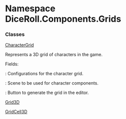 # <a id="DiceRoll_Components_Grids"></a> Namespace DiceRoll.Components.Grids

### Classes

 [CharacterGrid](DiceRoll.Components.Grids.CharacterGrid.md)

Represents a 3D grid of characters in the game.

<p>Fields:</p><p><xref href="DiceRoll.Components.Grids.CharacterGrid.GridConfigurations?text=GridConfigurations" data-throw-if-not-resolved="false"></xref>: Configurations for the character grid.</p><p><xref href="DiceRoll.Components.Grids.CharacterGrid.CharacterComponentScene?text=CharacterComponentScene" data-throw-if-not-resolved="false"></xref>: Scene to be used for character components.</p><p><xref href="DiceRoll.Components.Grids.CharacterGrid.GenerateGridButton?text=GenerateGridButton" data-throw-if-not-resolved="false"></xref>: Button to generate the grid in the editor.</p>

 [Grid3D](DiceRoll.Components.Grids.Grid3D.md)

 [GridCell3D](DiceRoll.Components.Grids.GridCell3D.md)

